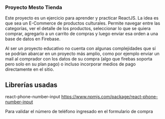 ### Proyecto Mesto Tienda ###

Este proyecto es un ejercicio para aprender y practicar ReactJS.
La idea es que sea un E-Commerce de productos culturales. Permite navegar entre las categorías, ver el detalle de los productos, seleccionar lo que se quiera comprar, agregarlo a un carrito de compras y luego enviar esa orden a una base de datos en Firebase.

Al ser un proyecto educativo no cuenta con algunas complejidades que sí se podrían abarcar en un proyecto más amplio, como por ejemplo enviar un mail al comprador con los datos de su compra (algo que firebas soporta pero solo en su plan pago) o incluso incorporar medios de pago directamente en el sitio.

## Librerías usadas ##
react-phone-number-input 
https://www.npmjs.com/package/react-phone-number-input

Para validar el número de teléfono ingresado en el formulario de compra




